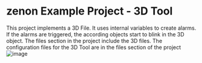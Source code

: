 # zenon Example Project - 3D Tool
This project implements a 3D File. It uses internal variables to create alarms. If the alarms are triggered, the according objects start to blink in the 3D object.
The files section in the project include the 3D files. 
The configuration files for the 3D Tool are in the files section of the project
![image](https://user-images.githubusercontent.com/22935902/115364086-53b50900-a1c3-11eb-826c-b23155705c79.png)
